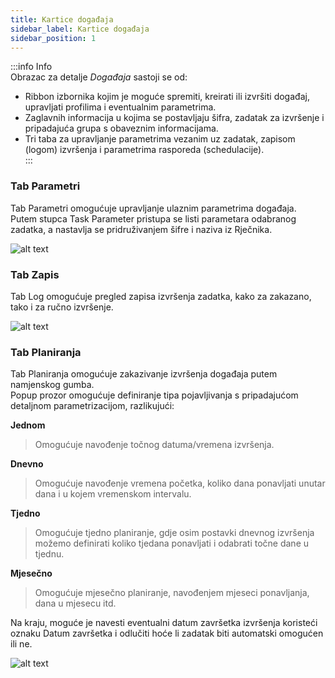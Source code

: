```yaml
---
title: Kartice događaja 
sidebar_label: Kartice događaja 
sidebar_position: 1
---
```


:::info Info  
Obrazac za detalje *Događaja* sastoji se od:  
* Ribbon izbornika kojim je moguće spremiti, kreirati ili izvršiti događaj, upravljati profilima i eventualnim parametrima.  
* Zaglavnih informacija u kojima se postavljaju šifra, zadatak za izvršenje i pripadajuća grupa s obaveznim informacijama.  
* Tri taba za upravljanje parametrima vezanim uz zadatak, zapisom (logom) izvršenja i parametrima rasporeda (schedulacije).  
:::

### Tab Parametri  
Tab Parametri omogućuje upravljanje ulaznim parametrima događaja.  
Putem stupca Task Parameter pristupa se listi parametara odabranog zadatka, a nastavlja se pridruživanjem šifre i naziva iz Rječnika.

![alt text](/img/it-it/applications/supervisor/supervisor12.png)

### Tab Zapis  
Tab Log omogućuje pregled zapisa izvršenja zadatka, kako za zakazano, tako i za ručno izvršenje.

![alt text](/img/it-it/applications/supervisor/supervisor13.png)


### Tab Planiranja  
Tab Planiranja omogućuje zakazivanje izvršenja događaja putem namjenskog gumba.  
Popup prozor omogućuje definiranje tipa pojavljivanja s pripadajućom detaljnom parametrizacijom, razlikujući:

**Jednom**  
> Omogućuje navođenje točnog datuma/vremena izvršenja.

**Dnevno**  
> Omogućuje navođenje vremena početka, koliko dana ponavljati unutar dana i u kojem vremenskom intervalu.

**Tjedno**  
> Omogućuje tjedno planiranje, gdje osim postavki dnevnog izvršenja možemo definirati koliko tjedana ponavljati i odabrati točne dane u tjednu.

**Mjesečno**  
> Omogućuje mjesečno planiranje, navođenjem mjeseci ponavljanja, dana u mjesecu itd.

Na kraju, moguće je navesti eventualni datum završetka izvršenja koristeći oznaku Datum završetka i odlučiti hoće li zadatak biti automatski omogućen ili ne.

![alt text](/img/it-it/applications/supervisor/supervisor14.png)